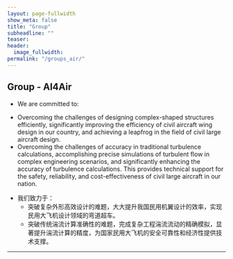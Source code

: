 ```yaml
---
layout: page-fullwidth
show_meta: false
title: "Group"
subheadline: ""
teaser:
header:
  image_fullwidth:
permalink: "/groups_air/"
---
```



## Group - AI4Air
+  We are committed to:
  - Overcoming the challenges of designing complex-shaped structures efficiently, significantly improving the efficiency of civil aircraft wing design in our country, and achieving a leapfrog in the field of civil large aircraft design.
  - Overcoming the challenges of accuracy in traditional turbulence calculations, accomplishing precise simulations of turbulent flow in complex engineering scenarios, and significantly enhancing the accuracy of turbulence calculations. This provides technical support for the safety, reliability, and cost-effectiveness of civil large aircraft in our nation.

+ 我们致力于：
  - 突破复杂外形高效设计的难题，大大提升我国民用机翼设计的效率，实现民用大飞机设计领域的弯道超车。​
  - 突破传统湍流计算准确性的难题，完成复杂工程湍流流动的精确模拟，显著提升湍流计算的精度，为国家民用大飞机的安全可靠性和经济性提供技术支撑。​
  
---
